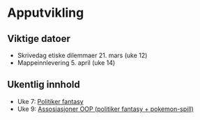 # Apputvikling

## Viktige datoer

- Skrivedag etiske dilemmaer 21. mars (uke 12)
- Mappeinnlevering 5. april (uke 14)

## Ukentlig innhold

- Uke 7: [Politiker fantasy](./uke7)
- Uke 9: [Assosiasjoner OOP (politiker fantasy + pokemon-spill)](./uke9)
